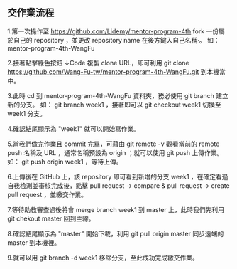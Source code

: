 ## 交作業流程

1.第一次操作至 https://github.com/Lidemy/mentor-program-4th fork 一份屬於自己的 repository ，並更改 repository name 在後方鍵入自己名稱‧。
如： mentor-program-4th-WangFu 

2.接著點擊綠色按鈕 ↓Code 複製 clone URL，即可利用 git clone https://github.com/Wang-Fu-tw/mentor-program-4th-WangFu.git 到本機當中。

3.此時 cd 到 mentor-program-4th-WangFu 資料夾，務必使用 git branch 建立新的分支。
如： git branch week1 ，接著即可以 git checkout week1 切換至 week1 分支。

4.確認結尾顯示為 "week1" 就可以開始寫作業。 

5.當我們做完作業且 commit 完畢，可藉由 git remote -v 觀看當前的 remote push 名稱及 URL ，通常名稱預設為 origin ；就可以使用 git push 上傳作業。
如： git push origin week1 ，等待上傳。

6.上傳後在 GitHub 上，該 repository 即可看到新增的分支 week1 ，在確定看過自我檢測並審核完成後，點擊 pull request → compare & pull request → create pull request ，並繳交作業。

7.等待助教審查過後將會 merge branch week1 到 master 上，此時我們先利用 git chekout master 回到主線。

8.確認結尾顯示為 "master" 開始下載，利用 git pull origin master 同步遠端的 master 到本機裡。

9.就可以用 git branch -d week1 移除分支，至此成功完成繳交作業。